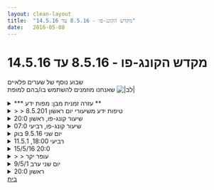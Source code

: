 ```yaml
---
layout: clean-layout
title:  "מקדש הקונג-פו - 8.5.16 עד 14.5.16"
date:   2016-05-08
---
```

# מקדש הקונג-פו - 8.5.16 עד 14.5.16 
שבוע נוסף של שערים פלאיים<br> שאנחנו מוזמנים להשתמש בו/בהם למופת <img src="http://www.timg.co.il/tapuzForum/images/Emo23.gif" alt="|לב|">

<details>
                    <summary>*** עזרה זמנית מבן: מפות ידע **</summary>
                    שמתי לב שמרבית העקבות שתלמידים מותירים לעצמם בינתיים ביומן השיעורים, <b>אינם</b> מכילים את המידע הבסיסי שלשמו יומן השיעורים נוצר: <b>ריכוז תמצית הידע שעבר בשיעור</b>. לפיכך, עד שאראה שהמצב הזה משתנה משמעותית, אשרשר לכאן מדי שבוע כמה דוגמאות שכאלה מתוך השיעורים. באהבה!<br><br><table width='70%' cellpadding='0' cellspacing='0' bgcolor='#C6C7C6'><tr><td height='1'></td></tr></table><br><b>מדברים על מדיטציה:</b> <a href="http://forums.tapuz.co.il/meditation" target="_blank">http://forums.tapuz.co.il/meditation</a><br/><br/>לומדים את אמנות המדיטציה: <a href="http://www.ThePracticalMeditation.com" target="_blank" rel=nofollow>www.ThePracticalMeditation.com</a><br/>לומדים את אמנות היכולת: <a href="http://www.MagicalChanging.com" target="_blank" rel=nofollow>www.MagicalChanging.com</a>
                  </details><details>
                    <summary>> > טיפות ידע משיעורי יום ראשון 8.5.201</summary>
                    * הצצה על עצמי: בעבר ובהווה<br> * הנאה מהמרחב, כולל המרחב שביני לבין אנשים אחרים<br> * סוכן 00X - בעל תכונות רצויות וליהנות מזה<br><br><table width='70%' cellpadding='0' cellspacing='0' bgcolor='#C6C7C6'><tr><td height='1'></td></tr></table><br><b>מדברים על מדיטציה:</b> <a href="http://forums.tapuz.co.il/meditation" target="_blank">http://forums.tapuz.co.il/meditation</a><br/><br/>לומדים את אמנות המדיטציה: <a href="http://www.ThePracticalMeditation.com" target="_blank" rel=nofollow>www.ThePracticalMeditation.com</a><br/>לומדים את אמנות היכולת: <a href="http://www.MagicalChanging.com" target="_blank" rel=nofollow>www.MagicalChanging.com</a>
                  </details><details>
                    <summary>שיעור קונג-פו, ראשון 20:0</summary>
                    תרגיל נהדר שליווה אותי בשיעור:<br> <b>ליהנות מהמרחב שיש ביני לבין הסובבים אותי.</b> עקב העייפות שחשתי איתגר אותי ליישם את זה או אפילו להתחיל עם משהו, אבל כשהוצע לי לראות כיצד זה יכול לתרום לחיי עלו בי כמה דמיונות של חוויה נעימה שסייעו לי להרגיש את המטרה באופן מהנה ושלם יותר. בהמשך השיעור החוויה הלכה והתבססה בי. למשל, כשתקשרתי עם אחרים, מדי פעם עשיתי הפוגות קצרות בין המשפטים, והצלחתי ליהנות יותר מהמרחב הזה. עצם ההשהיה בין משפט למשפט הייתה נעימה וטובה!
                  </details><details>
                    <summary>שיעור קונג-פו, רביעי 07:0</summary>
                    התארחתי בשיעור הבוקר. רמי דקל היה הפרטנר שלי<br> <br> התחלתי בהעלאה של נושאים ותרגילים שונים שכבר עשיתי בעבר.<br> <br> עבודת ידיים:<br> ידיים ברוכב אחד תוקף והשני מגן<br> ממשיכים בעמידת רוכב - הפעם אחד מתנת את השני איך לסמן - המטרה היא שיפורים נקודתיים<br> קרב איגרוף - סימונים רק לראש<br> קרב איגרוף - כתפיים ומטה - לנסות להכניע<br> <br> עבודת רגליים:<br> רגליים מתחת לגובה מתניים<br> רגליים מלא<br> <br> קרב סימונים מלא<br> <br> תרגולים מעצימים באמנות האושר וההגשמה<br> <br> שיעור מאד מקדם ומהנה. תודה!<br>
                  </details><details>
                    <summary>יום שני 9.5.16 בוק</summary>
                    נוכחים יואב תרצה רמי<br> ‏נקודות שהגיעו אליי: <br> המשך עבודה על בעיטות לגובה הראש והתחמקות, אני מנסה לעבוד ברצף, תוך זמן קצר חסר לי אויר.<br> ככל שהפרטנר שלי משתפר יש לי אפשרות להשתפר בעבודה משותפת איתו, <br> הרגשתי ‏בחלקים גדולים מהשיעור שחסר לי אוויר. ‏המגבלה של המשאב הביאה אותי לסוג של מקום יותר מפוקס ועוזרת לי להתמקד בפרטנר.&nbsp;&nbsp;<br> קרב ארוך עם רמי שהביא אותי למקומות חדשים מבחינת חוסר בחמצן ופוקוס של ניהול אנרגיה בשילוב פיתוח והיכולת לשלב התקפות משולבות של ‏בעיטות ואגרופים, עבודה נכונה עם בלימות על ידי הרגל. <br> מיקוד בפרטנר שלי ולא בתרגיל הבא שאני הולך לעשות. שיפור גדול בלזכור את זה ‏בחלקים הולכים וגדלים של הקרב. <br> עבודה טובה על נשימה, עבודה עם אור, אהבה שאנחנו נותנים, או מקבלים. ראיתי כמה ‏דימויים של עבודה עם לקוחות לא פשוטים, פתאום יכולתי לעבור אל הרובד של לראות אותם מתוך אהבה ולראות מה הם מחפשים, זקוקים. ‏<br> נקודת יופי בכניסה אל הגן: פרחים מפוזרים על מצע של עלים יבשים, ‏<br> שידרוג העבודה על מבט חסר מאמץ מצד העיניים<br>
                  </details><details>
                    <summary>רביעי 18:00, 11.5.1</summary>
                    בדרך לשיעור, על האופניים, שאלתי את עצמי למה אני הולך כשממש לא בא לי שיעור עכשיו..<br> <br> כרגיל, כשהתחיל השיעור, חוסר החשק נעלם.<br> <br> אני ואסא עבדנו על תפיסה והתחמקות ועל חבטות.<br> <br> אני וריב בקרב כאשר בכל נקודה כל אחד יכול לעצור אם הוא מזהה שהיתה חבטה מנטרלת.<br> <br> אח&quot;כ בן מעביר לארבעתנו עבודה על שדרוג בשלושה נושאים: תנועה, בריאות/ריפוי, ואמונות מגבילות.<br> <br> למצוא שלושה טסטים שניתן על פיהם לבדוק את השדרוג בהמשך היום. הטסטים שלי עברו בהצלחה..<br> <br> עילי<br> <br>
                  </details><details>
                    <summary>15/5/16 20:0</summary>
                    בדרך לשעור מיקוד בצלילים סביבנו ואז צלילים שאנחנו מפיקים<br> חימום קצר ומגניב של תנועות, חלקן לא מהחימום הקלאסי.<br> אני מנחה את בועז בכמה דברים - הליכה הילוך איטי מתוך הנאה ומיקוד בתחושה של הרגלים, עבודה על פורמות וחמש החיות, גמישות.<br> לאחר מכן עבודה על סימונים עדינים, פורמות.<br> סיום בעבודה פנימית - תשומת לב לרעשי הסביבה.<br> היה נהדר.
                  </details><details>
                    <summary>> > עופר יקר</summary>
                    הנה העסקה המוצעת: פרסם את ההודעה במקומה הנכון - ואמחק את זה מכאן <img src="http://www.timg.co.il/tapuzForum/images/Emo13.gif" alt=":-)"><br><br><table width='70%' cellpadding='0' cellspacing='0' bgcolor='#C6C7C6'><tr><td height='1'></td></tr></table><br><b>מדברים על מדיטציה:</b> <a href="http://forums.tapuz.co.il/meditation" target="_blank">http://forums.tapuz.co.il/meditation</a><br/><br/>לומדים את אמנות המדיטציה: <a href="http://www.ThePracticalMeditation.com" target="_blank" rel=nofollow>www.ThePracticalMeditation.com</a><br/>לומדים את אמנות היכולת: <a href="http://www.MagicalChanging.com" target="_blank" rel=nofollow>www.MagicalChanging.com</a>
                  </details><details>
                    <summary>יום שני ערב 9/5/1</summary>
                    <br> חלק ראשון של השיעור<br> להעביר שיעור לשני תלמידים מתחילים...במה אני יכול להתקדם במרחב זה ?<br> <br> בחרתי - התקדמות בנושאים:<br> נוכחות שקיטה ונעימה <br> לראות את האחרים<br> <br> לזהות את התלמידים היה פשוט זה די בלט במרחב <br> הרגשתי צורך להכניס את השיעור למבנה ברור לכן עשיתי ברכה ....<br> זה אזכיר לי שאני לאחרונה לא מתחיל את השיעור בברכה , אלה בהחלטה פנימית &quot;עכשיו מתחיל השיעור שלי &quot;.<br> יש משהו חזק בלעשות סימן פיזי ברור בנוסף להחלטה המנטאלית .<br> <br> תוך כדי תנועה ...מניע את התשומת לב מנקודה לנקודה .<br> כפות רגליים , חוש השמיעה , מצח , ברכיים .<br> <br> חימום באופן חופשי אפשר לאעזר במתקן משחקים ...חוויתי שזה קשה להם אם לא ממש יודעים מה לעשות <br> הגדרתי תרגילים לחימום הגוף ופתיחת התנועה .<br> <br> תנועה חופשית במרחב מצומצם , מדי פעם לגעת בעדינות בכתף או בפלג גוף עליון של מי שעובר לידי.<br> השתמשתי בנגיעה על מנת להתקרב ולהרגיעה את התקשורת .<br> <br> לעמוד אחד מול השני ...אחד מתקרב מבט בעניים נוגע ברכות בכתף הפרטנר וצועד אחורה לסירוגיו<br> הפרטנר שלא זז חווה את עצמו והסיטואציה <br> <br> לעמוד אחד מול השני ....אחד מתקרב מבט בעניים נוגע ברכות בכתף הפרטנר , הפרטנר מונע ממנו ברכות לגעת בכתף<br> לשמור על נינוחות כמו בתרגיל הראשון , להזיז את היד הנוגעת ברכות ועדינות .<br> <br> עבודת כתפיים <br> <br> תכניקה בסיסית <br> <br> הזזות <br> <br> עבודת מיקוד בעניים עצומות <br> ברכה לאחר 45 דקות <br> <br> חלק שני <br> להמשיך להתקדם בשני הפרמטרים שנבחרו בהתחלה <br> נוכחות שקיטה ונעימה <br> לראות את האחרים <br> <br> לקדם את עצמי ועוד&nbsp;&nbsp;שלושה בפרמטרים שבחרתי <br> <br> לזהות רגשות ותחושות לא נעימים , לראות שהם גם שטויות (מילים ופרשנויות - לזהות את הסרט, להפריד את עצמי מהסרט)<br> <br> כמה מעצים שהסיח שלי עם עצמי , בראי ,חיובי , יוצר ומעצים.<br> <br>
                  </details><details>
                    <summary>ראשון 20:0</summary>
                    היה לי שיעור נהדר, משתף בעיקר על עבודה ספציפית שעשיתי בשיעור, שהייתה לי מאוד משמעותית, והייתי רוצה להעמיק בה יותר. בתחילת השיעור קיבלתי הנחייה לראות את עצמי כסוכן חשאי, להרגיש איך זה להיות הסוכן החשאי הזה? ולהתבונן... אלו איכויות יש לו? אלו יכולות? כיצד הוא מתנהל, כיצד הוא זז? ולהיות מודע ליניב, שמתבונן בכך, וההווייה שלו ניזונה מכך.<br> אח&quot;כ בחרתי 3 איכויות/ יכולות שברשותו שאני רוצה לטפח בעצמי, וראיתי את עצמי עם היכולות המשודרגות הללו. והבאתי תשומת לב לאיך שזה מרגיש. זה היה נעים, ומשהו בי נהיה נינוח יותר, פתוח יותר, וחיוני יותר. בהמשך השיעור הונחיתי לתפקד כיניב, אך להיות למעשה הסוכן החשאי, לסמוך על יכולותיו ולאפשר לו לבוא לידי ביטוי. <br> אני מניח שאולי פספסתי דברים מהותיים מהכוונה שבהנחיות שקיבלתי, ואשמח להבהרות ולהעמקה נוספת...
                  </details><a href="javascript:history.back()">בית</a>